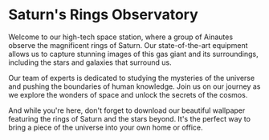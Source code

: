 <!--
Write me markdown content of website with wallpaper:

"A group of Ainautes observing the rings of Saturn from a high-tech space station, surrounded by stars and galaxies."

The header of the page should not be copy of the text but rather a real content of the website which is using this wallpaper.
-->

<!--font:Montserrat-->

# Saturn's Rings Observatory

Welcome to our high-tech space station, where a group of Ainautes observe the magnificent rings of Saturn. Our state-of-the-art equipment allows us to capture stunning images of this gas giant and its surroundings, including the stars and galaxies that surround us.

Our team of experts is dedicated to studying the mysteries of the universe and pushing the boundaries of human knowledge. Join us on our journey as we explore the wonders of space and unlock the secrets of the cosmos.

And while you're here, don't forget to download our beautiful wallpaper featuring the rings of Saturn and the stars beyond. It's the perfect way to bring a piece of the universe into your own home or office.
